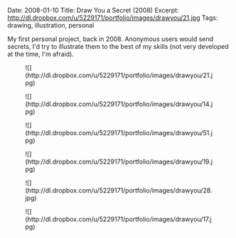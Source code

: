 Date: 2008-01-10
Title: Draw You a Secret (2008)
Excerpt: http://dl.dropbox.com/u/5229171/portfolio/images/drawyou/21.jpg
Tags: drawing, illustration, personal

My first personal project, back in 2008. Anonymous users would send secrets, I'd try to illustrate them to the best of my skills (not very developed at the time, I'm afraid).


<figure>![](http://dl.dropbox.com/u/5229171/portfolio/images/drawyou/21.jpg)</figure>
<figure>![](http://dl.dropbox.com/u/5229171/portfolio/images/drawyou/14.jpg)</figure>
<figure>![](http://dl.dropbox.com/u/5229171/portfolio/images/drawyou/51.jpg)</figure>
<figure>![](http://dl.dropbox.com/u/5229171/portfolio/images/drawyou/19.jpg)</figure>
<figure>![](http://dl.dropbox.com/u/5229171/portfolio/images/drawyou/28.jpg)</figure>
<figure>![](http://dl.dropbox.com/u/5229171/portfolio/images/drawyou/17.jpg)</figure>